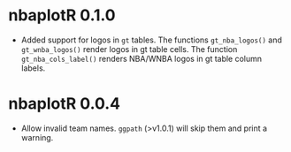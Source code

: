# nbaplotR 0.1.0

* Added support for logos in `gt` tables. The functions `gt_nba_logos()` and `gt_wnba_logos()` render logos in gt table cells. The function `gt_nba_cols_label()` renders NBA/WNBA logos in gt table column labels.

# nbaplotR 0.0.4

* Allow invalid team names. `ggpath` (>v1.0.1) will skip them and print a warning.
